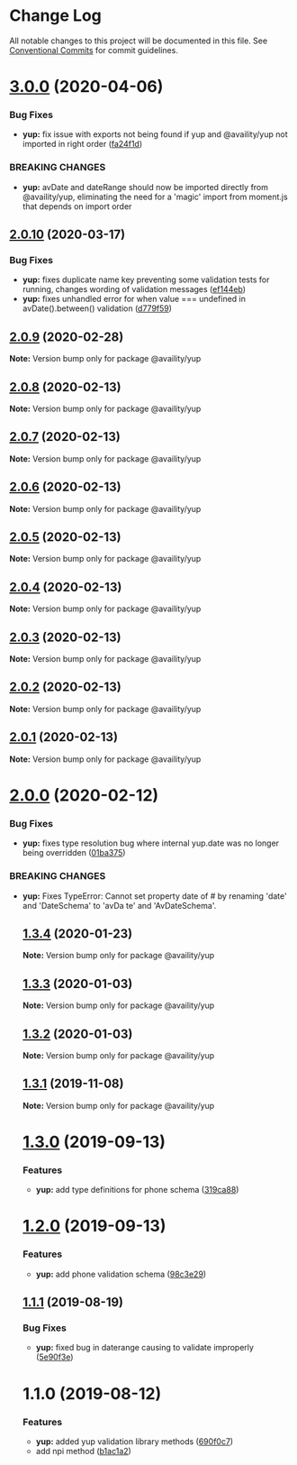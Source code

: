 # Change Log

All notable changes to this project will be documented in this file.
See [Conventional Commits](https://conventionalcommits.org) for commit guidelines.

# [3.0.0](https://github.com/Availity/sdk-js/compare/@availity/yup@2.0.10...@availity/yup@3.0.0) (2020-04-06)


### Bug Fixes

* **yup:** fix issue with exports not being found if yup and @availity/yup not imported in right order ([fa24f1d](https://github.com/Availity/sdk-js/commit/fa24f1d6f43bcf1371ca7b0613cacc2f3a0d3b01))


### BREAKING CHANGES

* **yup:** avDate and dateRange should now be imported directly from @availity/yup, eliminating the need for a 'magic' import from moment.js that depends on import order





## [2.0.10](https://github.com/Availity/sdk-js/compare/@availity/yup@2.0.9...@availity/yup@2.0.10) (2020-03-17)


### Bug Fixes

* **yup:** fixes duplicate name key preventing some validation tests for running, changes wording of validation messages ([ef144eb](https://github.com/Availity/sdk-js/commit/ef144eb972f821dc2c180ee74e7f9b5a0ae019bc))
* **yup:** fixes unhandled error for when value === undefined in avDate().between() validation ([d779f59](https://github.com/Availity/sdk-js/commit/d779f591cadeba3184faec13034e7b12a66d697a))





## [2.0.9](https://github.com/Availity/sdk-js/compare/@availity/yup@2.0.8...@availity/yup@2.0.9) (2020-02-28)

**Note:** Version bump only for package @availity/yup





## [2.0.8](https://github.com/Availity/sdk-js/compare/@availity/yup@2.0.5...@availity/yup@2.0.8) (2020-02-13)

**Note:** Version bump only for package @availity/yup





## [2.0.7](https://github.com/Availity/sdk-js/compare/@availity/yup@2.0.6...@availity/yup@2.0.7) (2020-02-13)

**Note:** Version bump only for package @availity/yup





## [2.0.6](https://github.com/Availity/sdk-js/compare/@availity/yup@2.0.4...@availity/yup@2.0.6) (2020-02-13)

**Note:** Version bump only for package @availity/yup





## [2.0.5](https://github.com/Availity/sdk-js/compare/@availity/yup@2.0.3...@availity/yup@2.0.5) (2020-02-13)

**Note:** Version bump only for package @availity/yup





## [2.0.4](https://github.com/Availity/sdk-js/compare/@availity/yup@2.0.3...@availity/yup@2.0.4) (2020-02-13)

**Note:** Version bump only for package @availity/yup





## [2.0.3](https://github.com/Availity/sdk-js/compare/@availity/yup@2.0.0...@availity/yup@2.0.3) (2020-02-13)

**Note:** Version bump only for package @availity/yup





## [2.0.2](https://github.com/Availity/sdk-js/compare/@availity/yup@2.0.1...@availity/yup@2.0.2) (2020-02-13)

**Note:** Version bump only for package @availity/yup





## [2.0.1](https://github.com/Availity/sdk-js/compare/@availity/yup@2.0.0...@availity/yup@2.0.1) (2020-02-13)

**Note:** Version bump only for package @availity/yup





# [2.0.0](https://github.com/Availity/sdk-js/compare/@availity/yup@1.3.4...@availity/yup@2.0.0) (2020-02-12)


### Bug Fixes

* **yup:** fixes type resolution bug where internal yup.date was no longer being overridden ([01ba375](https://github.com/Availity/sdk-js/commit/01ba3752455b98ebd701d5cfddeb4ab79af3c1a3))


### BREAKING CHANGES

* **yup:** Fixes TypeError: Cannot set property date of #<Object> by renaming 'date' and 'DateSchema' to 'avDa
te' and 'AvDateSchema'.





## [1.3.4](https://github.com/Availity/sdk-js/compare/@availity/yup@1.3.3...@availity/yup@1.3.4) (2020-01-23)

**Note:** Version bump only for package @availity/yup





## [1.3.3](https://github.com/Availity/sdk-js/compare/@availity/yup@1.3.2...@availity/yup@1.3.3) (2020-01-03)

**Note:** Version bump only for package @availity/yup

## [1.3.2](https://github.com/Availity/sdk-js/compare/@availity/yup@1.3.1...@availity/yup@1.3.2) (2020-01-03)

**Note:** Version bump only for package @availity/yup

## [1.3.1](https://github.com/Availity/sdk-js/compare/@availity/yup@1.3.0...@availity/yup@1.3.1) (2019-11-08)

**Note:** Version bump only for package @availity/yup

# [1.3.0](https://github.com/Availity/sdk-js/compare/@availity/yup@1.2.0...@availity/yup@1.3.0) (2019-09-13)

### Features

-   **yup:** add type definitions for phone schema ([319ca88](https://github.com/Availity/sdk-js/commit/319ca88))

# [1.2.0](https://github.com/Availity/sdk-js/compare/@availity/yup@1.1.1...@availity/yup@1.2.0) (2019-09-13)

### Features

-   **yup:** add phone validation schema ([98c3e29](https://github.com/Availity/sdk-js/commit/98c3e29))

## [1.1.1](https://github.com/Availity/sdk-js/compare/@availity/yup@1.1.0...@availity/yup@1.1.1) (2019-08-19)

### Bug Fixes

-   **yup:** fixed bug in daterange causing to validate improperly ([5e90f3e](https://github.com/Availity/sdk-js/commit/5e90f3e))

# 1.1.0 (2019-08-12)

### Features

-   **yup:** added yup validation library methods ([690f0c7](https://github.com/Availity/sdk-js/commit/690f0c7))
-   add npi method ([b1ac1a2](https://github.com/Availity/sdk-js/commit/b1ac1a2))
